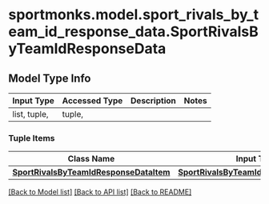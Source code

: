 # sportmonks.model.sport_rivals_by_team_id_response_data.SportRivalsByTeamIdResponseData

## Model Type Info
Input Type | Accessed Type | Description | Notes
------------ | ------------- | ------------- | -------------
list, tuple,  | tuple,  |  | 

### Tuple Items
Class Name | Input Type | Accessed Type | Description | Notes
------------- | ------------- | ------------- | ------------- | -------------
[**SportRivalsByTeamIdResponseDataItem**](SportRivalsByTeamIdResponseDataItem.md) | [**SportRivalsByTeamIdResponseDataItem**](SportRivalsByTeamIdResponseDataItem.md) | [**SportRivalsByTeamIdResponseDataItem**](SportRivalsByTeamIdResponseDataItem.md) |  | 

[[Back to Model list]](../../README.md#documentation-for-models) [[Back to API list]](../../README.md#documentation-for-api-endpoints) [[Back to README]](../../README.md)

